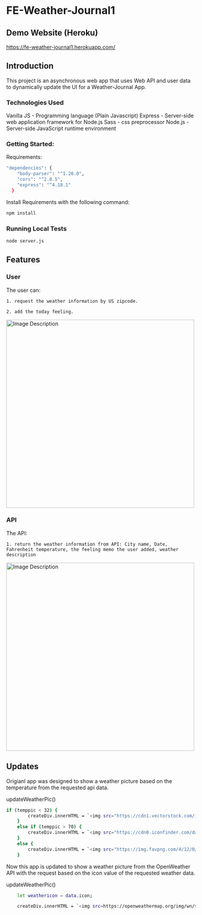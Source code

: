 # FE-Weather-Journal1

## Demo Website (Heroku)
https://fe-weather-journal1.herokuapp.com/

## Introduction
This project is an asynchronous web app that uses Web API and user data to dynamically update the UI for a Weather-Journal App.

### Technologies Used

Vanilla JS - Programming language (Plain Javascript)
Express - Server-side web application framework for Node.js
Sass - css preprocessor
Node.js - Server-side JavaScript runtime environment


### Getting Started:

Requirements: 
```bash
"dependencies": {
    "body-parser": "^1.20.0",
    "cors": "^2.8.5",
    "express": "^4.18.1"
  }
  ```
Install Requirements with the following command:
```bash
npm install
```
### Running Local Tests
```bash
node server.js
```
## Features
### User

The user can:

    1. request the weather information by US zipcode.
    
    2. add the today feeling.
    
<img src="https://user-images.githubusercontent.com/79179847/229431578-f2f19e11-09a6-4ca3-ba77-3948326d520e.png" alt="Image Description" width="500" >

### API

The API:

    1. return the weather information from API: City name, Date, Fahrenheit temperature, the feeling memo the user added, weather description
    
<img src="https://user-images.githubusercontent.com/79179847/229431947-cf481861-5c46-48f9-81bb-40b0261be9cd.png" alt="Image Description" width="500" >





## Updates
Origianl app was designed to show a weather picture based on the temperature from the requested api data.

updateWeatherPic()
```bash
if (temppic < 32) {
        createDiv.innerHTML = `<img src="https://cdn1.vectorstock.com/i/1000x1000/51/20/cartoon-character-weather-forecast-sign-snow-cloud-vector-24545120.jpg">`;
    }
    else if (temppic > 70) {
        createDiv.innerHTML = `<img src="https://cdn0.iconfinder.com/data/icons/weater/500/vi102_11_sun_cartoon_object_logo_sunny_bright_climate-512.png">`;
    }
    else {
        createDiv.innerHTML = `<img src="https://img.favpng.com/4/12/0/cloud-drawing-euclidean-vector-sun-png-favpng-aYgfTuhntALzGJ1JTquJcbSjm.jpg">`;
    }
  ```

 Now this app is updated to show a weather picture from the OpenWeather API with the request based on the icon value of the requested weather data.
 
 updateWeatherPic()
```bash
    let weathericon = data.icon;

    createDiv.innerHTML = `<img src=https://openweathermap.org/img/wn/${weathericon}@2x.png>`;
```


